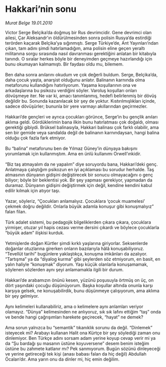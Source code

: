 # Hakkari’nin sonu

*Murat Belge 19.01.2010*

<div class="taraf_structure_2col_1zq">
<div class="margen_n">



 <p>Victor Serge Belçika’da doğmuş bir Rus devrimcidir. Gene devrimci olan ailesi, Çar Aleksandr’ın öldürülmesinden sonra polisin Rusya’da estirdiği terörden kaçarak Belçika’ya sığınmıştı. Serge Türkiye’de, Ant Yayınları’ndan çıkan, tam adını şimdi hatırlamadığım, ama polisin eline geçen yeraltı militanına sorgu sırasında nasıl davranması gerektiğini anlatan bir kitabıyla tanındı. O sıralar herkes böyle bir deneyimden geçmeye hazırlandığı için bunu okumayan kalmamıştı. Bir faydası oldu mu, bilemem. <br/><br/>Ben daha sonra anılarını okudum ve çok değerli buldum. Serge, Belçika’da, daha çocuk yaşta, anarşist olduğunu anlatır. Balinanın karnında olma metaforunu kullandığını hatırlıyorum. Yaşama koşullarının ona ve arkadaşlarına bu psikozu verdiğini söyler. Varoluş koşulları onları dövüşmeye iter. Ne var ki, amacı tanımlanmış, hedefi belirlenmiş bir dövüş değildir bu. Sonunda kazanılacak bir şey de yoktur. Kıstırılmışlıkları içinde, sadece dövüşürler; bununla bir yere varmayı akıllarından geçirmezler. <br/><br/>Hakkari’de gençleri ve ayrıca çocukları görünce, Serge’in bu gençlik anıları aklıma geldi. Gördüklerimin bana ilkin bunu hatırlatması çok doğaldı, olması gerektiği gibiydi. Brüksel balinasıyla, Hakkari balinası çok farklı olabilir, ama sen bir gemide veya sandalda değil de balinanın karnındaysan, hangi balina olduğu çok fazla fark etmiyor. <br/><br/>Bu “balina” metaforunu ben de Yılmaz Güney’in dünyaya bakışını yorumlamak için kullanmıştım. Ama en ünlü kullanımı Orwell’ınkidir. <br/><br/>“Biz taş atmayalım da ne yapalım” diye soruyordu bana, Hakkari’deki genç. Anlatmaya çalıştığım psikozun en iyi açıklaması bu sorudur herhalde. Taş atmasının dünyanın gidişini değiştirecek bir sonucu olmayacağını o genç biliyor; böyle bir beklentisi yok. Bir şey yapması gerekiyor, yapmadan da duramaz. Dünyanın gidişini değiştirmek için değil, kendine kendini kabul edilir kılmak için atıyor taşı. <br/><br/>Yazar, söyleriz, “Çocukları anlamalıyız. Çocuklara ‘çocuk muamelesi’ çekmek doğru değildir. Onlarla büyük adamla konuşur gibi konuşmalıyız” falan filan. <br/><br/>Türk adalet sistemi, bu pedagojik bilgeliklerden çıkara çıkara, çocuklara yirmişer, otuzar yıl hapis cezası verme dersini çıkardı ve böylece çocuklarla “büyük adam” ilişkisi kurduk. <br/><br/>Yetmişlerde doğan Kürtler şimdi kırklı yaşlarına giriyorlar. Seksenlerde doğanlar otuzlarına girerken onların bazılarıyla hâlâ konuşabiliyoruz. “Tevellüt tarihi” bugünlere yaklaştıkça, konuşma imkânları da azalıyor. “Tartışma” ya da “diyalog kurma” gibi şeylerden söz etmiyorum, en basit, en yalın haliyle “konuşmak” diyorum. Yaşı küçük olanlarla konuşamamak, söylenen sözlerden aynı şeyi anlamamakla ilgili bir durum. <br/><br/>Hakkari’de arabamızın önünü kesen, yüzünü poşusuyla örtmüş on üç, on dört yaşındaki çocuğu düşünüyorum. Başka koşullar altında onunla karşı karşıya gelsek, ne konuşabilirdik, bunu düşünmeye çalışıyorum, ama aklıma bir şey gelmiyor. <br/><br/>Aynı kelimeleri kullanabiliriz, ama o kelimelere aynı anlamları veriyor olamayız. “Dünya” kelimesinden ne anlıyoruz, sık sık lafını ettiğim “taş” onda ve bende hangi çağrışımları harekete geçirecek, “hayat” ne demek? <br/><br/>Ama sorun yalnızca bu “semantik” tıkanıklık sorunu da değil. “Dinlemek” isteyecek mi? Arabayı kullanan Halit ona Kürtçe bir şey söylediği zaman onu dinlemiyor. Ben Türkçe adını sorsam adam yerine koyup cevap verir mi ya da “Şu bardağı şu masanın üstüne koyuversene” desem benim isteğim üstüne bu zahmete katlanır mı? Pek sanmıyorum. Bugün sözünü dinleyeceği ve yerine getireceği tek kişi (anası babası falan da hiç değil) Abdullah Öcalan’dır. Ama yarın onu da dinler mi, hiç emin değilim.</p>
<br/>
<br/>
<br/>



<br/>


<div id="taraf_not">
</div>

</div>


</div>
